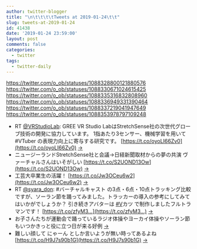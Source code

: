 ```yaml
---
author: twitter-blogger
title: "\n\t\t\t\tTweets at 2019-01-24\t\t"
slug: tweets-at-2019-01-24
id: 41438
date: '2019-01-24 23:59:00'
layout: post
comments: false
categories:
  - twitter
tags:
  - twitter-daily
---
```


https://twitter.com/o_ob/statuses/1088328800121880576 https://twitter.com/o_ob/statuses/1088330671024615425 https://twitter.com/o_ob/statuses/1088335316832808960 https://twitter.com/o_ob/statuses/1088336949331390464 https://twitter.com/o_ob/statuses/1088337219041947649 https://twitter.com/o_ob/statuses/1088353978797109248  

*   RT [@VRStudioLab](https://twitter.com/VRStudioLab): GREE VR Studio LabはStretchSense社の次世代グローブ技術の開発に協力しています。 1指あたり3センサー、機械学習を用いて#VTuber の表現力向上に寄与する研究です。 [https://t.co/oyoLI66Zv0](https://t.co/oyoLI66Zv0) [->](https://twitter.com/o_ob/statuses/1088328800121880576)
*   ニュージーランドStretchSense社と会議→日経新聞取材からの夢の共演 ヴァーチャルさんはいそがしい [https://t.co/S2UOND13Ow](https://t.co/S2UOND13Ow) [->](https://twitter.com/o_ob/statuses/1088330671024615425)
*   工芸大卒業生の活躍！ [https://t.co/Jw3OCeu6w2](https://t.co/Jw3OCeu6w2) [->](https://twitter.com/o_ob/statuses/1088335316832808960)
*   RT [@syara_don](https://twitter.com/syara_don): #バーチャルキャスト の3点・6点・10点トラッキング比較ですが、ソーラン節を踊ってみました。トラッカーの導入の参考にしてみてはいかがでしょうか？ 引き続きアバターは [#V](https://twitter.com/search?q=%23V&src=hash)カツ で制作しましたフルトラマンです！ [https://t.co/zfyM3…](https://t.co/zfyM3…) [->](https://twitter.com/o_ob/statuses/1088336949331390464)
*   お子さんたちが運動会で踊っているラジオ体操やヨーカイ体操やソーラン節もいつかきっと役に立つ日が来る好例 [->](https://twitter.com/o_ob/statuses/1088337219041947649)
*   難しい顔して にゃーん としか言いようが無い時ってあるよね [https://t.co/H9J7s90b1G](https://t.co/H9J7s90b1G) [->](https://twitter.com/o_ob/statuses/1088353978797109248)